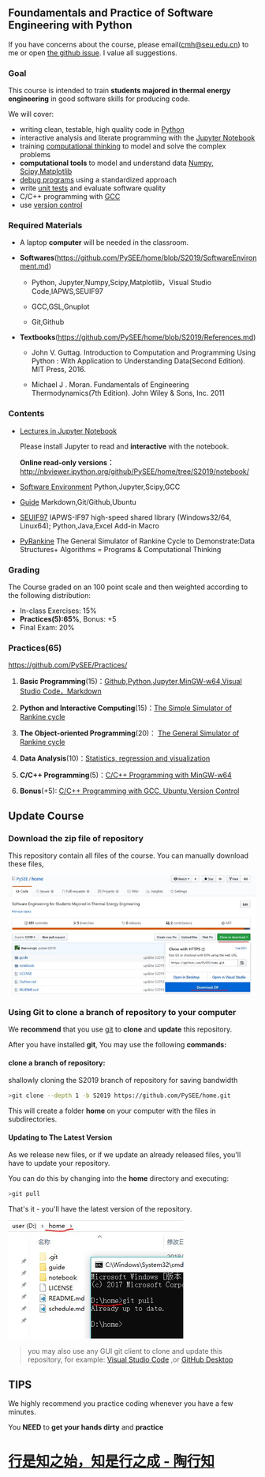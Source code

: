 
## Foundamentals and Practice of Software Engineering with Python

If you have concerns about the course, please email(cmh@seu.edu.cn) to me or open [the github issue](https://github.com/PySEE/home/issues). I value all suggestions.
 
### Goal

This course is intended to train **students majored in thermal energy engineering** in good software skills for producing code.

We will cover: 

* writing clean, testable, high quality code in [Python](https://www.python.org/)
* interactive analysis and literate programming with the [Jupyter Notebook](https://jupyter.org)
* training [computational thinking](https://en.wikipedia.org/wiki/Computational_thinking) to model and solve the complex problems
* **computational tools** to model and understand data [Numpy, Scipy,Matplotlib](https://www.scipy.org/)
* [debug programs](https://en.wikipedia.org/wiki/Debugging) using a standardized approach
* write [unit tests](https://en.wikipedia.org/wiki/Unit_testing) and evaluate software quality
* C/C++ programming with [GCC](https://gcc.gnu.org/)
* use [version control](https://git-scm.com/) 

### Required Materials

* A laptop **computer** will be needed in the classroom.

* **Softwares**(https://github.com/PySEE/home/blob/S2019/SoftwareEnvironment.md) 

   * Python, Jupyter,Numpy,Scipy,Matplotlib，Visual Studio Code,IAPWS,SEUIF97
   
   * GCC,GSL,Gnuplot
   
   * Git,Github
 
* **Textbooks**(https://github.com/PySEE/home/blob/S2019/References.md)

   * John V. Guttag. Introduction to Computation and Programming Using Python : With Application to Understanding Data(Second Edition). MIT Press, 2016.
  
   * Michael J . Moran. Fundamentals of Engineering Thermodynamics(7th Edition). John Wiley & Sons, Inc. 2011

### Contents

* [Lectures in Jupyter Notebook](https://github.com/PySEE/home/tree/S2019/notebook)

  Please install Jupyter to read and **interactive** with the notebook.

   **Online read-only versions：**    http://nbviewer.ipython.org/github/PySEE/home/tree/S2019/notebook/

* [Software Environment](https://github.com/PySEE/home/tree/S2019/SoftwareEnvironment.md) Python,Jupyter,Scipy,GCC
 
* [Guide](https://github.com/PySEE/home/tree/S2019/guide) Markdown,Git/Github,Ubuntu

* [SEUIF97](https://github.com/PySEE/SEUIF97) IAPWS-IF97 high-speed shared library (Windows32/64, Linux64); Python,Java,Excel Add-in Macro 

* [PyRankine](https://github.com/PySEE/PyRankine) The General Simulator of Rankine Cycle to Demonstrate:Data Structures+ Algorithms = Programs & Computational Thinking 

### Grading

The Course graded on an 100 point scale and then weighted according to the following distribution:

  * In-class Exercises: 15%
  * **Practices(5):65%**, Bonus: +5
  * Final Exam: 20%
  
### Practices(65)
    
https://github.com/PySEE/Practices/

  1. **Basic Programming**(15)：[Github,Python,Jupyter,MinGW-w64,Visual Studio Code，Markdown](https://github.com/PySEE/Practices/tree/S2019/P1)

  2. **Python and Interactive Computing**(15)：[The Simple Simulator of Rankine cycle](https://github.com/PySEE/Practices/tree/S2019/P2)
   
  3. **The Object-oriented Programming**(20)： [The General Simulator of Rankine cycle](https://github.com/PySEE/Practices/tree/S2019/P3)  
  
  4. **Data Analysis**(10)：[Statistics, regression and visualization](https://github.com/PySEE/Practices/tree/S2019/P4)

  5. **C/C++ Programming**(5)：[C/C++ Programming with MinGW-w64](https://github.com/PySEE/Practices/tree/S2019/P5)

  6. **Bonus**(+5): [C/C++ Programming with GCC, Ubuntu,Version Control ](https://github.com/PySEE/Practices/tree/S2019/Bonus) 

## Update Course

### Download the zip file of repository 

This repository contain all files of the course. You can manually download these files, 

![download](./guide/img/downloadhome.jpg)

### Using Git to clone a branch of repository to your computer 

We **recommend** that you use [git](https://github.com/git-for-windows/git/releases) to **clone** and **update** this repository.

After you have installed **git**, You may use the following **commands:**

#### clone a branch of repository:

shallowly cloning the S2019 branch of repository for saving bandwidth

```bash
>git clone --depth 1 -b S2019 https://github.com/PySEE/home.git
```

This will create a folder **home** on your computer  with the files in subdirectories.

#### Updating to The Latest Version

As we release new files, or if we update an already released files, you'll have to update your repository.

You can do this by changing into the **home** directory and executing:

```bash
>git pull
```

That's it - you'll have the latest version of the repository.

![download](./guide/img/clonehomedir.jpg)

>you may also use any GUI git client to clone and update this repository, for example:  [Visual Studio Code](https://code.visualstudio.com/) ,or  [GitHub Desktop](https://desktop.github.com/)

## TIPS

We highly recommend you practice coding whenever you have a few minutes.

You **NEED** to **get your hands dirty** and **practice**

# [行是知之始，知是行之成 - 陶行知](http://yuedu.163.com/source/2963f558d8cc47dda31faa19c4e776e9_4)

